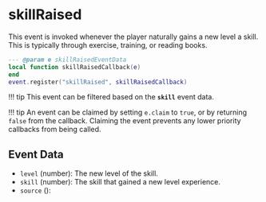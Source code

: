 # skillRaised

This event is invoked whenever the player naturally gains a new level a skill. This is typically through exercise, training, or reading books.

```lua
--- @param e skillRaisedEventData
local function skillRaisedCallback(e)
end
event.register("skillRaised", skillRaisedCallback)
```

!!! tip
	This event can be filtered based on the **`skill`** event data.

!!! tip
	An event can be claimed by setting `e.claim` to `true`, or by returning `false` from the callback. Claiming the event prevents any lower priority callbacks from being called.

## Event Data

* `level` (number): The new level of the skill.
* `skill` (number): The skill that gained a new level experience.
* `source` (): 

